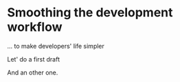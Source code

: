 # Smoothing the development workflow
... to make developers' life simpler

Let' do a first draft

And an other one.
